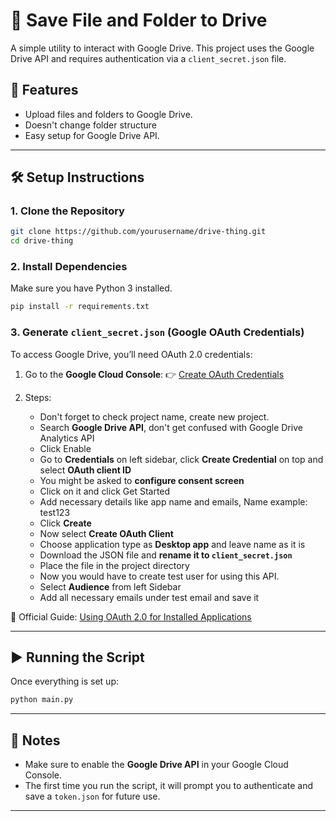 

# 📁 Save File and Folder to Drive

A simple utility to interact with Google Drive. This project uses the Google Drive API and requires authentication via a `client_secret.json` file.

## 🚀 Features

* Upload files and folders to Google Drive.
* Doesn't change folder structure
* Easy setup for Google Drive API.

---

## 🛠️ Setup Instructions

### 1. Clone the Repository

```bash
git clone https://github.com/yourusername/drive-thing.git
cd drive-thing
```

### 2. Install Dependencies

Make sure you have Python 3 installed.

```bash
pip install -r requirements.txt
```

### 3. Generate `client_secret.json` (Google OAuth Credentials)

To access Google Drive, you’ll need OAuth 2.0 credentials:

1. Go to the **Google Cloud Console**:
   👉 [Create OAuth Credentials](https://console.cloud.google.com/apis/credentials)

2. Steps:
   * Don't forget to check project name, create new project.
   * Search **Google Drive API**, don't get confused with Google Drive Analytics API
   * Click Enable
   * Go to **Credentials** on left sidebar, click **Create Credential** on top and select **OAuth client ID**
   * You might be asked to **configure consent screen**
   * Click on it and click Get Started
   * Add necessary details like app name and emails, Name example: test123
   * Click **Create**
   * Now select **Create OAuth Client**
   * Choose application type as **Desktop app** and leave name as it is
   * Download the JSON file and **rename it to `client_secret.json`**
   * Place the file in the project directory
   * Now you would have to create test user for using this API.
   * Select **Audience** from left Sidebar
   * Add all necessary emails under test email and save it

📝 Official Guide:
[Using OAuth 2.0 for Installed Applications](https://developers.google.com/identity/protocols/oauth2)

---

## ▶️ Running the Script

Once everything is set up:

```bash
python main.py
```

---

## 📎 Notes

* Make sure to enable the **Google Drive API** in your Google Cloud Console.
* The first time you run the script, it will prompt you to authenticate and save a `token.json` for future use.

---

